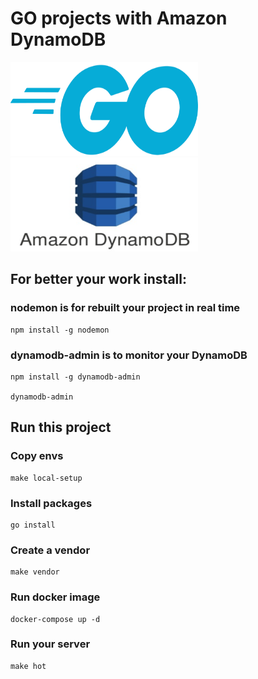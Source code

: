 # GO projects with Amazon DynamoDB

<img src="docker/img/img.png" alt="drawing" width="300" height="150"/>
<img src="docker/img/img_1.png" alt="drawing" width="300" height="150"/>

## For better your work install:

### nodemon is for rebuilt your project in real time

    npm install -g nodemon

### dynamodb-admin is to monitor your DynamoDB

    npm install -g dynamodb-admin

    dynamodb-admin

## Run this project

### Copy envs

    make local-setup

### Install packages

    go install

### Create a vendor
    
    make vendor

### Run docker image

    docker-compose up -d

### Run your server

    make hot